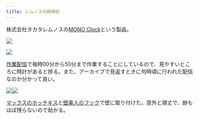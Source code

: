 ```yaml
---
title: レムノスの掛時計
---
```

株式会社タカタレムノスの[MONO Clock](https://www.amazon.co.jp/dp/B004UIT8BK)という製品。

![](https://lh5.googleusercontent.com/7t9Lw3LtPgupXuZJXlFYpM-KNCWIinO1-qvrfMdVG_qoIc3aMejrwMcHKZn3TCMlv122IEwB6jn3rQrFYVQkeOb0B56hrpGtQeMwR-GikykLq6_yq0RWZLBWyQtoxYnh0S_Wjylf5Wv_M27lw75peR5U_iN-VTbtAiVMoayrX0Yr2zaTL7Jjy3ROD6WG)

![](https://lh3.googleusercontent.com/lcq28SspBHPqik-ntP-YWglA5VA80fhvlkqokrYo2BfwK455gloh_RMDnGsiIj4u0IMA2j50aRIO227zrIx0i06_nj1FlP7ERZHemU1FMJ73p5Cm6g-NX1e8VFCijgyOX3CKuKyAuCAvSmfUPNa7uD2fAcP3y_npBCfiBAluek-whYRya_sDn_y0WgDU)

[作業配信](https://www.youtube.com/channel/UC5s-KpSDGzxWPWNv94PnJHw)で毎時00分から50分まで作業することにしているので、見やすいところに時計があると捗る。また、アーカイブで見返すときに何時頃に行われた配信なのか分かって良い。

![](https://lh4.googleusercontent.com/IGZZGhSl93uz9C01syPfex6IFkuv7rFkG6QNbplTP39xxYkoqio51H7Hl9G_k2aU8ENX6T0pIunXpLlhFj4F-gm5pww3nPpM73T6Xna2pme7NldjrTG6PngKKREO5pEPwAr5_ePtYQyJWaZTYJL3ZBh2Gc3yBUz8D3NuoOvUzORgXXy90cB2mMqK54lK)![](https://lh5.googleusercontent.com/patpajG-jQyYBhpIdGnpVYAYrSAIVbrLH8RTtWUqyJYULa8Pfj1_cHBr-zs1Y5b-nbbBeVXCzSpCITHOc0EVRLFlClbF8AGafhoUKJJXSH33I2MbNtt__s6zl-ChXKn3-bdXYz-LCopiUlrt0AUp39dtysVSxV0C9w8cubfy84_BdPn7rOPVfc_GQ3ac)

[マックスのホッチキス](https://www.amazon.co.jp/dp/B000O9WRWG)と[壁美人のフック](https://www.amazon.co.jp/dp/B00CU78TDG)で壁に取り付けた。意外と頑丈で、跡もほぼ残らないので助かる。
